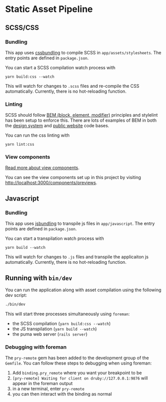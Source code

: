 # Static Asset Pipeline

## SCSS/CSS

### Bundling

This app uses [cssbundling](https://github.com/rails/cssbundling-rails) to compile SCSS in `app/assets/stylesheets`. The entry points are defined in `package.json`.

You can start a SCSS compilation watch process with

```
yarn build:css --watch
```

This will watch for changes to `.scss` files and re-compile the CSS automatically. Currently, there is no hot-reloading function.

### Linting

SCSS should follow [BEM (block, element, modifier)](https://getbem.com/) principles and stylelint has been setup to enforce this. There are lots of examples of BEM in both the [design system](https://github.com/citizensadvice/design-system) and [public website](https://github.com/citizensadvice/public-website) code bases.

You can run the css linting with

```
yarn lint:css
```

### View components

[Read more about view components](./view-components.md).

You can see the view components set up in this project by visiting [http://localhost:3000/components/previews](http://localhost:3000/components/previews).

## Javascript

### Bundling

This app uses [jsbundling](https://github.com/rails/jsbundling-rails) to transpile js files in `app/javascript`. The entry points are defined in `package.json`.

You can start a transpilation watch process with

```
yarn build --watch
```

This will watch for changes to `.js` files and transpile the applicaiton js automatically. Currently, there is no hot-reloading function.

## Running with `bin/dev`

You can run the application along with asset compilation using the following dev script:

```sh
./bin/dev
```

This will start three processes simultaneously using `foreman`:

- the SCSS compilation (`yarn build:css --watch`)
- the JS transpilation (`yarn build --watch`)
- the puma web server (`rails server`)

### Debugging with foreman

The `pry-remote` gem has been added to the development group of the `Gemfile`. You can follow these steps to debugging when using foreman:

1. Add `binding.pry_remote` where you want your breakpoint to be
2. `[pry-remote] Waiting for client on druby://127.0.0.1:9876` will appear in the foreman output
3. in a new terminal, enter `pry-remote`
4. you can then interact with the binding as normal
